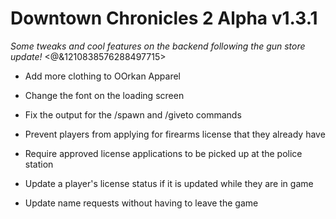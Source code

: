 # Downtown Chronicles 2 Alpha v1.3.1
*Some tweaks and cool features on the backend following the gun store update!*
<@&1210838576288497715>

* Add more clothing to OOrkan Apparel

* Change the font on the loading screen
* Fix the output for the /spawn and /giveto commands
* Prevent players from applying for firearms license that they already have
* Require approved license applications to be picked up at the police station
* Update a player's license status if it is updated while they are in game
* Update name requests without having to leave the game
